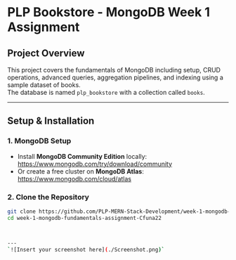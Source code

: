 # PLP Bookstore - MongoDB Week 1 Assignment

## Project Overview
This project covers the fundamentals of MongoDB including setup, CRUD operations, advanced queries, aggregation pipelines, and indexing using a sample dataset of books.  
The database is named `plp_bookstore` with a collection called `books`.

---

## Setup & Installation

### 1. MongoDB Setup
- Install **MongoDB Community Edition** locally:  
  https://www.mongodb.com/try/download/community  
- Or create a free cluster on **MongoDB Atlas**:  
  https://www.mongodb.com/cloud/atlas

### 2. Clone the Repository
```bash
git clone https://github.com/PLP-MERN-Stack-Development/week-1-mongodb-fundamentals-assignment-Cfuna22.git
cd week-1-mongodb-fundamentals-assignment-Cfuna22



---
`![Insert your screenshot here](./Screenshot.png)`
